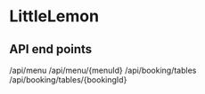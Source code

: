 # LittleLemon
## API end points
/api/menu
/api/menu/{menuId}
/api/booking/tables
/api/booking/tables/{bookingId}
